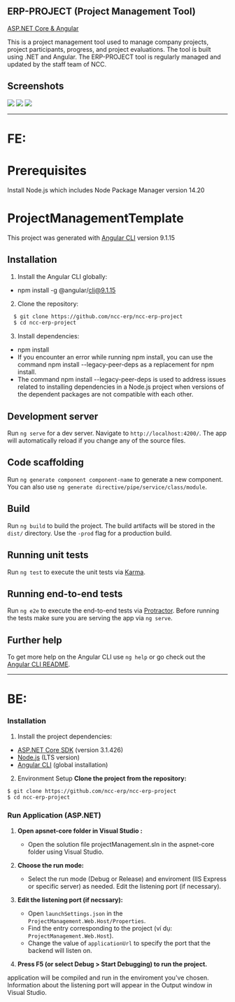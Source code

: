 ## ERP-PROJECT (Project Management Tool)
[ASP.NET Core & Angular](https://aspnetboilerplate.com/Pages/Documents/Zero/Startup-Template-Angular)

This is a project management tool used to manage company projects, project participants, progress, and project evaluations. The tool is built using .NET and Angular. The ERP-PROJECT tool is regularly managed and updated by the staff team of NCC.

## Screenshots

<img  src="_screenshots/ui-home.png"  />
<img src="_screenshots/ui-login.png" />
<img src="_screenshots/ui-user-create-modal.png" />

-----

# FE:
# Prerequisites
 Install Node.js which includes Node Package Manager version 14.20  

# ProjectManagementTemplate
This project was generated with [Angular CLI](https://github.com/angular/angular-cli) version 9.1.15

## Installation
1. Install the Angular CLI globally: 
 - npm install -g @angular/cli@9.1.15

2. Clone the repository:
 ```bash
   $ git clone https://github.com/ncc-erp/ncc-erp-project
   $ cd ncc-erp-project
```

3. Install dependencies:
 - npm install 
 - If you encounter an error while running npm install, you can use the command npm install --legacy-peer-deps as a replacement for npm install.    
 - The command npm install --legacy-peer-deps is used to address issues related to installing dependencies in a Node.js project when versions of the dependent packages are not compatible with each other. 
    
## Development server
Run `ng serve` for a dev server. Navigate to `http://localhost:4200/`. The app will automatically reload if you change any of the source files.

## Code scaffolding

Run `ng generate component component-name` to generate a new component. You can also use `ng generate directive/pipe/service/class/module`.

## Build

Run `ng build` to build the project. The build artifacts will be stored in the `dist/` directory. Use the `-prod` flag for a production build.

## Running unit tests

Run `ng test` to execute the unit tests via [Karma](https://karma-runner.github.io).

## Running end-to-end tests

Run `ng e2e` to execute the end-to-end tests via [Protractor](http://www.protractortest.org/).
Before running the tests make sure you are serving the app via `ng serve`.

## Further help

To get more help on the Angular CLI use `ng help` or go check out the [Angular CLI README](https://github.com/angular/angular-cli/blob/master/README.md).

-----

# BE: 
### Installation
1. Install the project dependencies:
- [ASP.NET Core SDK](https://dotnet.microsoft.com/download) (version 3.1.426)
- [Node.js](https://nodejs.org/) (LTS version)
- [Angular CLI](https://cli.angular.io/) (global installation)

2. Environment Setup
**Clone the project from the repository:**
```bash
$ git clone https://github.com/ncc-erp/ncc-erp-project
$ cd ncc-erp-project
```

### Run Application (ASP.NET) 

1. **Open apsnet-core folder in Visual Studio :**
   - Open the solution file projectManagement.sln in the aspnet-core folder using Visual Studio. 

2. **Choose the run mode:**
   - Select the run mode (Debug or Release) and enviroment (IIS Express or specific server) as needed. Edit the listening port (if necessary).

3. **Edit the listening port (if necssary):**
   - Open `launchSettings.json` in the `ProjectManagement.Web.Host/Properties`.
   - Find the entry corresponding to the project (ví dụ: `ProjectManagement.Web.Host`).
   - Change the value of `applicationUrl` to specify the port that the backend will listen on.

4. **Press F5 (or select Debug > Start Debugging) to run the project.**

application will be compiled and run in the enviroment you've chosen. Information about the listening port will appear in the Output window in Visual Studio.





